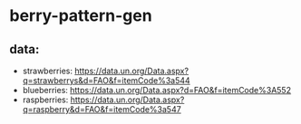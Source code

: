 # berry-pattern-gen
## data:
- strawberries: https://data.un.org/Data.aspx?q=strawberrys&d=FAO&f=itemCode%3a544
- blueberries: https://data.un.org/Data.aspx?d=FAO&f=itemCode%3A552
- raspberries: https://data.un.org/Data.aspx?q=raspberry&d=FAO&f=itemCode%3a547
